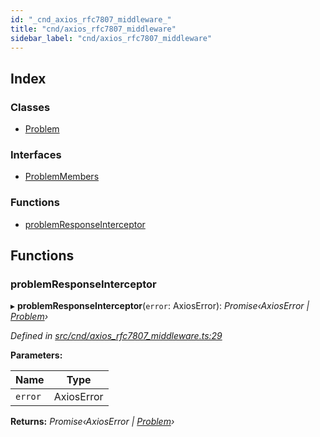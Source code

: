 ```yaml
---
id: "_cnd_axios_rfc7807_middleware_"
title: "cnd/axios_rfc7807_middleware"
sidebar_label: "cnd/axios_rfc7807_middleware"
---
```


## Index

### Classes

* [Problem](../classes/_cnd_axios_rfc7807_middleware_.problem.md)

### Interfaces

* [ProblemMembers](../interfaces/_cnd_axios_rfc7807_middleware_.problemmembers.md)

### Functions

* [problemResponseInterceptor](_cnd_axios_rfc7807_middleware_.md#problemresponseinterceptor)

## Functions

###  problemResponseInterceptor

▸ **problemResponseInterceptor**(`error`: AxiosError): *Promise‹AxiosError | [Problem](../classes/_cnd_axios_rfc7807_middleware_.problem.md)›*

*Defined in [src/cnd/axios_rfc7807_middleware.ts:29](https://github.com/comit-network/comit-js-sdk/blob/a4cf34a/src/cnd/axios_rfc7807_middleware.ts#L29)*

**Parameters:**

Name | Type |
------ | ------ |
`error` | AxiosError |

**Returns:** *Promise‹AxiosError | [Problem](../classes/_cnd_axios_rfc7807_middleware_.problem.md)›*
